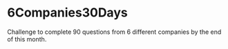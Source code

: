 # 6Companies30Days
Challenge to complete 90 questions from 6 different companies by the end of this month.

